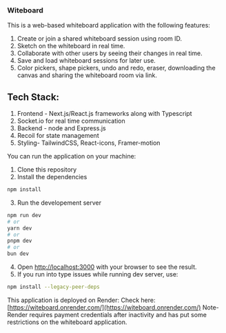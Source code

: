 ### Witeboard

This is a web-based whiteboard application with the following features:

1. Create or join a shared whiteboard session using room ID.
2. Sketch on the whiteboard in real time.
3. Collaborate with other users by seeing their changes in real time.
4. Save and load whiteboard sessions for later use.
5. Color pickers, shape pickers, undo and redo, eraser, downloading the canvas and sharing the whiteboard room via link.

## Tech Stack:

1. Frontend - Next.js/React.js frameworks along with Typescript
2. Socket.io for real time communication
3. Backend - node and Express.js
4. Recoil for state management
5. Styling- TailwindCSS, React-icons, Framer-motion

You can run the application on your machine:

1. Clone this repository
2. Install the dependencies
```bash
npm install
```
3. Run the developement server
```bash
npm run dev
# or
yarn dev
# or
pnpm dev
# or
bun dev
```
4. Open [http://localhost:3000](http://localhost:3000) with your browser to see the result.
5. If you run into type issues while running dev server, use:
```bash
npm install --legacy-peer-deps
```
This application is deployed on Render:
Check here: [https://witeboard.onrender.com/](https://witeboard.onrender.com/)
Note- Render requires payment credentials after inactivity and has put some restrictions on the whiteboard application.
